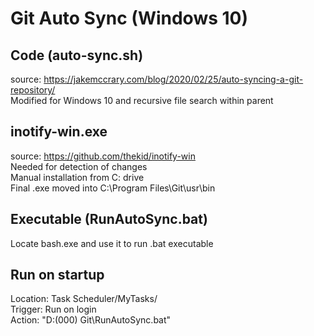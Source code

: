 # Git Auto Sync (Windows 10)

## Code (auto-sync.sh)
source: https://jakemccrary.com/blog/2020/02/25/auto-syncing-a-git-repository/  
Modified for Windows 10 and recursive file search within parent  

## inotify-win.exe
source: https://github.com/thekid/inotify-win  
Needed for detection of changes  
Manual installation from C: drive  
Final .exe moved into C:\Program Files\Git\usr\bin  

## Executable (RunAutoSync.bat)
Locate bash.exe and use it to run .bat executable

## Run on startup
Location: Task Scheduler/MyTasks/  
Trigger: Run on login  
Action: "D:\(000) Git\RunAutoSync.bat"  
